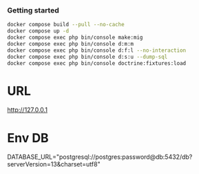 ### Getting started

```bash
docker compose build --pull --no-cache
docker compose up -d
docker compose exec php bin/console make:mig
docker compose exec php bin/console d:m:m
docker compose exec php bin/console d:f:l --no-interaction
docker compose exec php bin/console d:s:u --dump-sql
docker compose exec php bin/console doctrine:fixtures:load
```

# URL
http://127.0.0.1

# Env DB
DATABASE_URL="postgresql://postgres:password@db:5432/db?serverVersion=13&charset=utf8"
